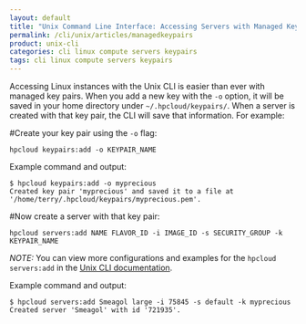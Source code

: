 ```yaml
---
layout: default
title: "Unix Command Line Interface: Accessing Servers with Managed Key Pairs"
permalink: /cli/unix/articles/managedkeypairs
product: unix-cli
categories: cli linux compute servers keypairs
tags: cli linux compute servers keypairs
---
```

Accessing Linux instances with the Unix CLI is easier than ever with managed key pairs.  When you add a new key with the `-o` option, it will be saved in your home directory under `~/.hpcloud/keypairs/`.  When a server is created with that key pair, the CLI will save that information.  For example:

#Create your key pair using the `-o` flag:

    hpcloud keypairs:add -o KEYPAIR_NAME

Example command and output:    

    $ hpcloud keypairs:add -o myprecious
    Created key pair 'myprecious' and saved it to a file at '/home/terry/.hpcloud/keypairs/myprecious.pem'.

#Now create a server with that key pair:

    hpcloud servers:add NAME FLAVOR_ID -i IMAGE_ID -s SECURITY_GROUP -k KEYPAIR_NAME

*NOTE:* You can view more configurations and examples for the `hpcloud servers:add` in the [Unix CLI documentation](/cli/unix/compute#ServerCommands).

Example command and output:

    $ hpcloud servers:add Smeagol large -i 75845 -s default -k myprecious
    Created server 'Smeagol' with id '721935'.
